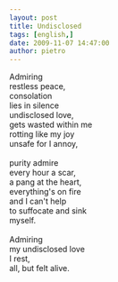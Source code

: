 ```yaml
---
layout: post
title: Undisclosed
tags: [english,]
date: 2009-11-07 14:47:00
author: pietro
---
```

Admiring<br/>restless peace,<br/>consolation<br/>lies in silence<br/>undisclosed love,<br/>gets wasted within me<br/>rotting like my joy<br/>unsafe for I annoy,<br/><br/>purity admire<br/>every hour a scar,<br/>a pang at the heart,<br/>everything's on fire<br/>and I can't help<br/>to suffocate and sink<br/>myself.<br/><br/>Admiring<br/>my undisclosed love<br/>I rest,<br/>all, but felt alive.
